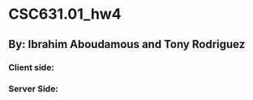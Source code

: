 # CSC631.01_hw4
## By: Ibrahim Aboudamous and Tony Rodriguez

### Client side:     
### Server Side:

